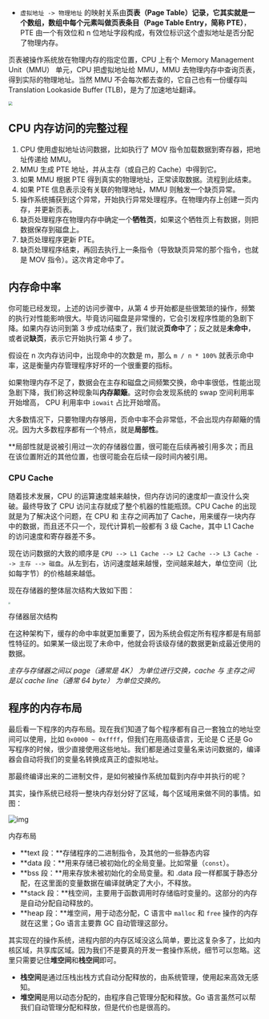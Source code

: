 

* `虚拟地址 -> 物理地址` 的映射关系由**页表（Page Table）**记录，它其实就是一个数组，数组中每个元素叫做**页表条目（Page Table Entry，简称 PTE）**，PTE 由一个有效位和 n 位地址字段构成，有效位标识这个虚拟地址是否分配了物理内存。



页表被操作系统放在物理内存的指定位置，CPU  上有个 Memory Management Unit（MMU） 单元，CPU 把虚拟地址给 MMU，MMU 去物理内存中查询页表，得到实际的物理地址。当然 MMU 不会每次都去查的，它自己也有一份缓存叫Translation Lookaside Buffer (TLB)，是为了加速地址翻译。

<img src=内存虚拟地址映射.png style="zoom:50%;" />

## CPU 内存访问的完整过程

1. CPU 使用虚拟地址访问数据，比如执行了 MOV 指令加载数据到寄存器，把地址传递给 MMU。
2. MMU 生成 PTE 地址，并从主存（或自己的 Cache）中得到它。
3. 如果 MMU 根据 PTE 得到真实的物理地址，正常读取数据。流程到此结束。
4. 如果 PTE 信息表示没有关联的物理地址，MMU 则触发一个缺页异常。
5. 操作系统捕获到这个异常，开始执行异常处理程序。在物理内存上创建一页内存，并更新页表。
6. 缺页处理程序在物理内存中确定一个**牺牲页**，如果这个牺牲页上有数据，则把数据保存到磁盘上。
7. 缺页处理程序更新 PTE。
8. 缺页处理程序结束，再回去执行上一条指令（导致缺页异常的那个指令，也就是 MOV 指令）。这次肯定命中了。

## 内存命中率

你可能已经发现，上述的访问步骤中，从第 4 步开始都是些很繁琐的操作，频繁的执行对性能影响很大。毕竟访问磁盘是非常慢的，它会引发程序性能的急剧下降。如果内存访问到第 3 步成功结束了，我们就说**页命中**了；反之就是**未命中**，或者说**缺页**，表示它开始执行第 4 步了。

假设在 n 次内存访问中，出现命中的次数是 m，那么 `m / n * 100%` 就表示命中率，这是衡量内存管理程序好坏的一个很重要的指标。

如果物理内存不足了，数据会在主存和磁盘之间频繁交换，命中率很低，性能出现急剧下降，我们称这种现象叫**内存颠簸**。这时你会发现系统的 swap 空间利用率开始增高， CPU 利用率中 `iowait` 占比开始增高。

大多数情况下，只要物理内存够用，页命中率不会非常低，不会出现内存颠簸的情况。因为大多数程序都有一个特点，就是**局部性**。

**局部性就是说被引用过一次的存储器位置，很可能在后续再被引用多次；而且在该位置附近的其他位置，也很可能会在后续一段时间内被引用。

### CPU Cache

随着技术发展，CPU 的运算速度越来越快，但内存访问的速度却一直没什么突破。最终导致了 CPU 访问主存就成了整个机器的性能瓶颈。CPU Cache 的出现就是为了解决这个问题，在 CPU 和 主存之间再加了 Cache，用来缓存一块内存中的数据，而且还不只一个，现代计算机一般都有 3 级 Cache，其中 L1 Cache 的访问速度和寄存器差不多。

现在访问数据的大致的顺序是 `CPU --> L1 Cache --> L2 Cache --> L3 Cache --> 主存 --> 磁盘`。从左到右，访问速度越来越慢，空间越来越大，单位空间（比如每字节）的价格越来越低。

现在存储器的整体层次结构大致如下图：

<img src=cpu-cache.png style="zoom: 25%;" />

存储器层次结构

在这种架构下，缓存的命中率就更加重要了，因为系统会假定所有程序都是有局部性特征的。如果某一级出现了未命中，他就会将该级存储的数据更新成最近使用的数据。

*主存与存储器之间以 page（通常是 4K） 为单位进行交换，cache 与 主存之间是以 cache line（通常 64 byte） 为单位交换的。*

## 程序的内存布局

最后看一下程序的内存布局。现在我们知道了每个程序都有自己一套独立的地址空间可以使用，比如 `0x0000 ~ 0xffff`，但我们在用高级语言，无论是 C 还是 Go 写程序的时候，很少直接使用这些地址。我们都是通过变量名来访问数据的，编译器会自动将我们的变量名转换成真正的虚拟地址。

那最终编译出来的二进制文件，是如何被操作系统加载到内存中并执行的呢？

其实，操作系统已经将一整块内存划分好了区域，每个区域用来做不同的事情。如图：

![img](https:////upload-images.jianshu.io/upload_images/11662994-5b4e90c15b38e1b8.png?imageMogr2/auto-orient/strip|imageView2/2/w/245/format/webp)

内存布局

- **text 段：**存储程序的二进制指令，及其他的一些静态内容
- **data 段：**用来存储已被初始化的全局变量。比如常量（`const`）。
- **bss 段：**用来存放未被初始化的全局变量。和 .data 段一样都属于静态分配，在这里面的变量数据在编译就确定了大小，不释放。
- **stack 段：**栈空间，主要用于函数调用时存储临时变量的。这部分的内存是自动分配自动释放的。
- **heap 段：**堆空间，用于动态分配，C 语言中 `malloc` 和 `free` 操作的内存就在这里；Go 语言主要靠 GC 自动管理这部分。

其实现在的操作系统，进程内部的内存区域没这么简单，要比这复杂多了，比如内核区域，共享库区域。因为我们不是要真的开发一套操作系统，细节可以忽略。这里只需要记住**堆空间**和**栈空间**即可。

- **栈空间**是通过压栈出栈方式自动分配释放的，由系统管理，使用起来高效无感知。
- **堆空间**是用以动态分配的，由程序自己管理分配和释放。Go 语言虽然可以帮我们自动管理分配和释放，但是代价也是很高的。